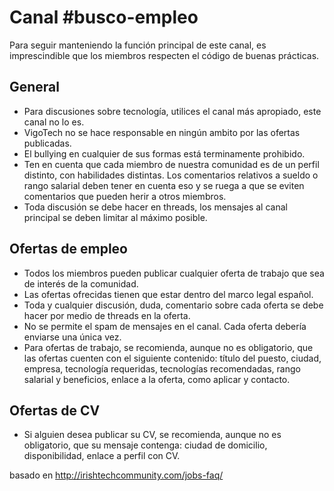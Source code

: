 
# Canal #busco-empleo

Para seguir manteniendo la función principal de este canal, es imprescindible que los miembros respecten el código de buenas prácticas.

## General
* Para discusiones sobre tecnología, utilices el canal más apropiado, este canal no lo es.
* VigoTech no se hace responsable en ningún ambito por las ofertas publicadas.
* El bullying en cualquier de sus formas está terminamente prohibido.
* Ten en cuenta que cada miembro de nuestra comunidad es de un perfil distinto, con habilidades distintas. Los comentarios relativos a sueldo o rango salarial  deben tener en cuenta eso y se ruega a que se eviten comentarios que pueden herir a otros miembros.
* Toda discusión se debe hacer en threads, los mensajes al canal principal se deben limitar al máximo posible.

## Ofertas de empleo
* Todos los miembros pueden publicar cualquier oferta de trabajo que sea de interés de la comunidad.
* Las ofertas ofrecidas tienen que estar dentro del marco legal español.
* Toda y cualquier discusión, duda, comentario sobre cada oferta se debe hacer por medio de threads en la oferta.
* No se permite el spam de mensajes en el canal. Cada oferta debería enviarse una única vez.
* Para ofertas de trabajo, se recomienda, aunque no es obligatorio, que las ofertas cuenten con el siguiente contenido: título del puesto, ciudad, empresa, tecnología requeridas, tecnologías recomendadas, rango salarial y beneficios, enlace a la oferta, como aplicar y contacto.

## Ofertas de CV
* Si alguien desea publicar su CV, se recomienda, aunque no es obligatorio, que su mensaje contenga: ciudad de domicilio, disponibilidad, enlace a perfil con CV.


basado en http://irishtechcommunity.com/jobs-faq/

